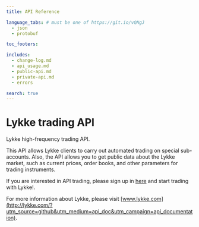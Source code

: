 ```yaml
---
title: API Reference

language_tabs: # must be one of https://git.io/vQNgJ
  - json
  - protobuf

toc_footers:

includes:
  - change-log.md
  - api_usage.md
  - public-api.md
  - private-api.md
  - errors  

search: true
---
```


# Lykke trading API

Lykke high-frequency trading API.

This API allows Lykke clients to carry out automated trading on special sub-accounts. Also, the API allows you to get public data about the Lykke market, such as current prices, order books, and other parameters for trading instruments.

If you are interested in API trading, please sign up in [here](https://wallet.lykke.com/?utm_source=github&utm_medium=api_doc&utm_campaign=api_documentation) and start trading with Lykke!.

For more information about Lykke, please visit [www.lykke.com](http://lykke.com/?utm_source=github&utm_medium=api_doc&utm_campaign=api_documentation).


